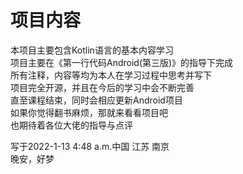 # 项目内容

本项目主要包含Kotlin语言的基本内容学习<br>
项目主要在《第一行代码Android(第三版)》的指导下完成<br>
所有注释，内容等均为本人在学习过程中思考并写下<br>
项目完全开源，并且在今后的学习中会不断完善<br>
直至课程结束，同时会相应更新Android项目<br>
如果你觉得翻书麻烦，那就来看看项目吧<br>
也期待着各位大佬的指导与点评<br>

写于2022-1-13 4:48 a.m.中国 江苏 南京<br>
晚安，好梦